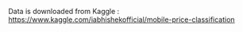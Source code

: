 Data is downloaded from Kaggle : https://www.kaggle.com/iabhishekofficial/mobile-price-classification
